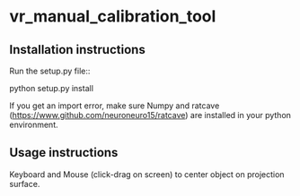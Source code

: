  # vr_manual_calibration_tool


 ## Installation instructions

 Run the setup.py file::

   python setup.py install

 
If you get an import error, make sure Numpy and ratcave (https://www.github.com/neuroneuro15/ratcave) are installed in your python environment.

## Usage instructions

Keyboard and Mouse (click-drag on screen) to center object on projection surface.